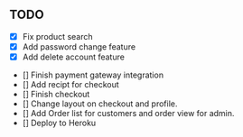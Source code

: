 ## TODO

- [x] Fix product search 
- [x] Add password change feature
- [x] Add delete account feature
- [] Finish payment gateway integration
- [] Add recipt for checkout
- [] Finish checkout
- [] Change layout on checkout and profile.
- [] Add Order list for customers and order view for admin.
- [] Deploy to Heroku
 
